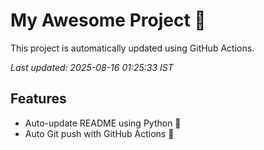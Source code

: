 # My Awesome Project 🚀

This project is automatically updated using GitHub Actions.

_Last updated: 2025-08-16 01:25:33 IST_

## Features
- Auto-update README using Python 🐍
- Auto Git push with GitHub Actions 🤖
